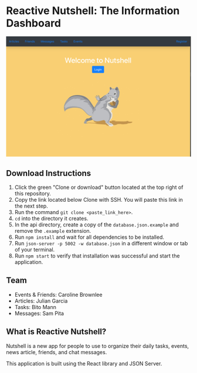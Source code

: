 # Reactive Nutshell: The Information Dashboard

![nutshell](./src/components/images/nutshell-homepage.png)

## Download Instructions
1. Click the green "Clone or download" button located at the top right of this repository.
1. Copy the link located below Clone with SSH. You will paste this link in the next step.
1. Run the command `git clone <paste_link_here>`.
1. `cd` into the directory it creates.
1. In the api directory, create a copy of the `database.json.example` and remove the `.example` extension.
1. Run `npm install` and wait for all dependencies to be installed.
1. Run `json-server -p 5002 -w database.json` in a different window or tab of your terminal.
1. Run `npm start` to verify that installation was successful and start the application.

## Team
* Events & Friends: Caroline Brownlee
* Articles: Julian Garcia
* Tasks: Bito Mann
* Messages: Sam Pita

## What is Reactive Nutshell?

Nutshell is a new app for people to use to organize their daily tasks, events, news article, friends, and chat messages.

This application is built using the React library and JSON Server.